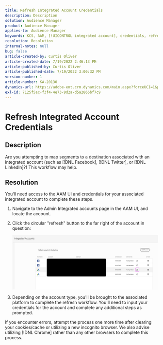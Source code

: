 ```yaml
---
title: Refresh Integrated Account Credentials
description: Description
solution: Audience Manager
product: Audience Manager
applies-to: Audience Manager
keywords: KCS, AAM, [!UICONTROL integrated account], credentials, refresh, destinations, twitter, facebook, linkedin
resolution: Resolution
internal-notes: null
bug: false
article-created-by: Curtis Oliver
article-created-date: 7/19/2022 2:46:13 PM
article-published-by: Curtis Oliver
article-published-date: 7/19/2022 3:00:32 PM
version-number: 1
article-number: KA-20130
dynamics-url: https://adobe-ent.crm.dynamics.com/main.aspx?forceUCI=1&pagetype=entityrecord&etn=knowledgearticle&id=58ec9386-7107-ed11-82e4-00224809a9e0
exl-id: 7125f5ac-f3f4-4e73-9d2a-d5a2866bf7c9
---
```

# Refresh Integrated Account Credentials

## Description

Are you attempting to map segments to a destination associated with an integrated account (such as [!DNL Facebook], [!DNL Twitter], or [!DNL LinkedIn]?) This workflow may help.

## Resolution

You'll need access to the AAM UI and credentials for your associated integrated account to complete these steps.

1. Navigate to the Admin  Integrated accounts page in the AAM UI, and locate the account.

1. Click the circular "refresh" button to the far right of the account in question:

   ![](assets/6e040206-7307-ed11-82e4-00224809a9e0.png)

1. Depending on the account type, you'll be brought to the associated platform to complete the refresh workflow. You'll need to input your credentials for the account and complete any additional steps as prompted.

If you encounter errors, attempt the process one more time after clearing your cookies/cache or utilizing a new incognito browser. We also advise utilizing [!DNL Chrome] rather than any other browsers to complete this process.
